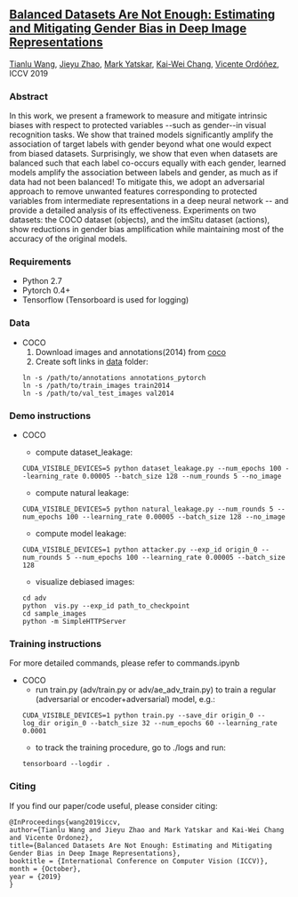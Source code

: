 ## [Balanced Datasets Are Not Enough: Estimating and Mitigating Gender Bias in Deep Image Representations](https://arxiv.org/abs/1811.08489)
[Tianlu Wang](http://www.cs.virginia.edu/~tw8cb/), [Jieyu Zhao](https://jyzhao.net/), [Mark Yatskar](http://markyatskar.com/), [Kai-Wei Chang](http://web.cs.ucla.edu/~kwchang/), [Vicente Ordóñez](http://vicenteordonez.com/), ICCV 2019

### Abstract 
In this work, we present a framework to measure and mitigate intrinsic biases with respect to protected variables --such as gender--in visual recognition tasks. We show that trained models significantly amplify the association of target labels with gender beyond what one would expect from biased datasets. Surprisingly, we show that even when datasets are balanced such that each label co-occurs equally with each gender, learned models amplify the association between labels and gender, as much as if data had not been balanced! To mitigate this, we adopt an adversarial approach to remove unwanted features corresponding to protected variables from intermediate representations in a deep neural network -- and provide a detailed analysis of its effectiveness. Experiments on two datasets: the COCO dataset (objects), and the imSitu dataset (actions), show reductions in gender bias amplification while maintaining most of the accuracy of the original models.

### Requirements
- Python 2.7
- Pytorch 0.4+
- Tensorflow (Tensorboard is used for logging)

### Data
* COCO
  1. Download images and annotations(2014) from [coco](http://cocodataset.org/#download)
  2. Create soft links in [data](./object_multilabel/data) folder:
  ```
  ln -s /path/to/annotations annotations_pytorch
  ln -s /path/to/train_images train2014
  ln -s /path/to/val_test_images val2014 
  ```

### Demo instructions
* COCO
  * compute dataset_leakage:
  ```
  CUDA_VISIBLE_DEVICES=5 python dataset_leakage.py --num_epochs 100 --learning_rate 0.00005 --batch_size 128 --num_rounds 5 --no_image
  ```
  * compute natural leakage:
  ```
  CUDA_VISIBLE_DEVICES=5 python natural_leakage.py --num_rounds 5 --num_epochs 100 --learning_rate 0.00005 --batch_size 128 --no_image
  ```
  * compute model leakage:
  ```
  CUDA_VISIBLE_DEVICES=1 python attacker.py --exp_id origin_0 --num_rounds 5 --num_epochs 100 --learning_rate 0.00005 --batch_size 128
  ```
  
  * visualize debiased images:
  ```
  cd adv
  python  vis.py --exp_id path_to_checkpoint
  cd sample_images
  python -m SimpleHTTPServer
  ```
  
  

### Training instructions
For more detailed commands, please refer to commands.ipynb
* COCO
  * run train.py (adv/train.py or adv/ae_adv_train.py) to train a regular (adversarial or encoder+adversarial) model, e.g.:
  ```
  CUDA_VISIBLE_DEVICES=1 python train.py --save_dir origin_0 --log_dir origin_0 --batch_size 32 --num_epochs 60 --learning_rate 0.0001
  ```
  * to track the training procedure, go to ./logs and run:
  ```
  tensorboard --logdir .
### Citing
If you find our paper/code useful, please consider citing:

```
@InProceedings{wang2019iccv,
author={Tianlu Wang and Jieyu Zhao and Mark Yatskar and Kai-Wei Chang and Vicente Ordonez},
title={Balanced Datasets Are Not Enough: Estimating and Mitigating Gender Bias in Deep Image Representations},
booktitle = {International Conference on Computer Vision (ICCV)},
month = {October},
year = {2019}
}
```
